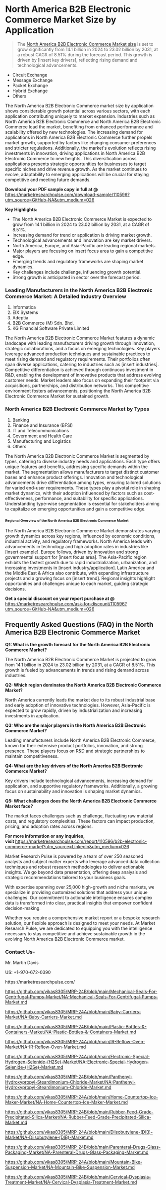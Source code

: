<h1>North America B2B Electronic Commerce Market&nbsp;Size by Application</h1><blockquote><p>The <a href="https://marketresearchpulse.com/download-sample/110596?utm_source=GitHub-NA&amp;utm_medium=026">North America B2B Electronic Commerce Market size</a> is set to grow significantly from 14.1 billion in 2024 to 23.02 billion by 2031, at a robust CAGR of 8.51% during the forecast period. This growth is driven by [insert key drivers], reflecting rising demand and technological advancements.</p></blockquote><ul><li>Circuit Exchange <li> Message Exchange <li> Packet Exchange <li> Hybrid Exchange <li> Others</li></ul><p>The North America B2B Electronic Commerce market size by application shows considerable growth potential across various sectors, with each application contributing uniquely to market expansion. Industries such as North America B2B Electronic Commerce and North America B2B Electronic Commerce lead the market, benefiting from enhanced performance and scalability offered by new technologies. The increasing demand for applications in North America B2B Electronic Commerce further propels market growth, supported by factors like changing consumer preferences and stricter regulations. Additionally, the market's evolution reflects rising investments in innovation, driving applications in North America B2B Electronic Commerce to new heights. This diversification across applications presents strategic opportunities for businesses to target specific niches and drive revenue growth. As the market continues to evolve, adaptability to emerging applications will be crucial for staying competitive and meeting future demands.</p><p><strong>Download your PDF sample copy in full at @ </strong><a href="https://marketresearchpulse.com/download-sample/110596?utm_source=GitHub-NA&amp;utm_medium=026">https://marketresearchpulse.com/download-sample/110596?utm_source=GitHub-NA&amp;utm_medium=026</a></p><p><strong>Key Highlights: </strong></p><ul><li>The North America B2B Electronic Commerce Market is expected to grow from 14.1 billion in 2024 to 23.02 billion by 2031, at a CAGR of 8.51%.</li><li>Increasing demand for trend or application is driving market growth.</li><li>Technological advancements and innovation are key market drivers.</li><li>North America, Europe, and Asia-Pacific are leading regional markets.</li><li>Major players are focusing on insert focus area to gain a competitive edge.</li><li>Emerging trends and regulatory frameworks are shaping market dynamics.</li><li>Key challenges include challenge, influencing growth potential.</li><li>Strong growth is anticipated in sector over the forecast period.</li></ul><h3>Leading Manufacturers in the North America B2B Electronic Commerce Market: A Detailed Industry Overview</h3><ol><li>Informatica</li><li>EIX Systems</li><li>Adeptia</li><li>B2B Commerce (M) Sdn. Bhd.</li><li>KG Financial Software Private Limited</li></ol><div class="flex max-w-full flex-col flex-grow"><div class="min-h-8 text-message flex w-full flex-col items-end gap-2 whitespace-normal break-words [.text-message+&amp;]:mt-5" dir="auto" data-message-author-role="assistant" data-message-id="fd8432e4-4910-450d-b182-61b7bfb0a01f" data-message-model-slug="gpt-4o"><div class="flex w-full flex-col gap-1 empty:hidden first:pt-[3px]"><div class="markdown prose w-full break-words dark:prose-invert light"><p>The North America B2B Electronic Commerce Market features a dynamic landscape with leading manufacturers driving growth through innovation, strategic collaborations, and a focus on emerging technologies. Key players leverage advanced production techniques and sustainable practices to meet rising demand and regulatory requirements. Their portfolios often span diverse applications, catering to industries such as [insert industries]. Competitive differentiation is achieved through continuous investment in R&amp;D, enabling the development of innovative products that address evolving customer needs. Market leaders also focus on expanding their footprint via acquisitions, partnerships, and distribution networks. This competitive environment fosters advancements, positioning the North America B2B Electronic Commerce Market for sustained growth.</p></div></div></div></div><h3>North America B2B Electronic Commerce Market by Types</h3><ol><li>Banking <li> Finance and Insurance (BFSI) <li> IT and Telecommunications <li> Government and Health Care <li> Manufacturing and Logistics <li> Others</li></ol><div class="flex max-w-full flex-col flex-grow"><div class="min-h-8 text-message flex w-full flex-col items-end gap-2 whitespace-normal break-words [.text-message+&amp;]:mt-5" dir="auto" data-message-author-role="assistant" data-message-id="084470be-0bb7-4664-bddf-5156b4f41249" data-message-model-slug="gpt-4o-mini"><div class="flex w-full flex-col gap-1 empty:hidden first:pt-[3px]"><div class="markdown prose w-full break-words dark:prose-invert light"><p>The North America B2B Electronic Commerce Market is segmented by types, catering to diverse industry needs and applications. Each type offers unique features and benefits, addressing specific demands within the market. The segmentation allows manufacturers to target distinct customer bases and enhance product offerings. Innovation and technological advancements drive differentiation among types, ensuring tailored solutions for varied end-user requirements. These types play a pivotal role in shaping market dynamics, with their adoption influenced by factors such as cost-effectiveness, performance, and suitability for specific applications. Understanding type-wise segmentation is essential for stakeholders aiming to capitalize on emerging opportunities and gain a competitive edge.</p></div></div></div></div><h3><span style="font-size: 11px;">Regional Overview of the North America B2B Electronic Commerce Market</span></h3><div class="flex max-w-full flex-col flex-grow"><div class="min-h-8 text-message flex w-full flex-col items-end gap-2 whitespace-normal break-words [.text-message+&amp;]:mt-5" dir="auto" data-message-author-role="assistant" data-message-id="e9038762-ce64-4e30-91c9-9bd413514231" data-message-model-slug="gpt-4o-mini"><div class="flex w-full flex-col gap-1 empty:hidden first:pt-[3px]"><div class="markdown prose w-full break-words dark:prose-invert light"><p>The North America B2B Electronic Commerce Market demonstrates varying growth dynamics across key regions, influenced by economic conditions, industrial activity, and regulatory frameworks. North America leads with advancements in technology and high adoption rates in industries like [insert example]. Europe follows, driven by innovation and strong governmental support for [insert focus area]. The Asia-Pacific region exhibits the fastest growth due to rapid industrialization, urbanization, and increasing investments in [insert industry/application]. Latin America and the Middle East &amp; Africa also contribute, with expanding infrastructure projects and a growing focus on [insert trend]. Regional insights highlight opportunities and challenges unique to each market, guiding strategic decisions.</p></div></div></div></div><p><strong>Get a special discount on your report purchase at @ </strong><a href="https://marketresearchpulse.com/ask-for-discount/110596?utm_source=GitHub-NA&amp;utm_medium=026">https://marketresearchpulse.com/ask-for-discount/110596?utm_source=GitHub-NA&amp;utm_medium=026</a></p><h2>Frequently Asked Questions (FAQ) in the North America B2B Electronic Commerce Market</h2><p><strong>Q1: What is the growth forecast for the North America B2B Electronic Commerce Market?</strong></p><p>The North America B2B Electronic Commerce Market is projected to grow from 14.1 billion in 2024 to 23.02 billion by 2031, at a CAGR of 8.51%. This growth is fueled by advancements in trends and rising demand across industries.</p><p><strong>Q2: Which region dominates the North America B2B Electronic Commerce Market?</strong></p><p>North America currently leads the market due to its robust industrial base and early adoption of innovative technologies. However, Asia-Pacific is expected to grow rapidly, driven by industrialization and increasing investments in application.</p><p><strong>Q3: Who are the major players in the North America B2B Electronic Commerce Market?</strong></p><p>Leading manufacturers include North America B2B Electronic Commerce, known for their extensive product portfolios, innovation, and strong presence. These players focus on R&amp;D and strategic partnerships to maintain competitiveness.</p><p><strong>Q4: What are the key drivers of the North America B2B Electronic Commerce Market?</strong></p><p>Key drivers include technological advancements, increasing demand for application, and supportive regulatory frameworks. Additionally, a growing focus on sustainability and innovation is shaping market dynamics.</p><p><strong>Q5: What challenges does the North America B2B Electronic Commerce Market face?</strong></p><p>The market faces challenges such as challenge, fluctuating raw material costs, and regulatory complexities. These factors can impact production, pricing, and adoption rates across regions.</p><p><strong>For more information or any inquiries, visit&nbsp;</strong><a href="https://marketresearchpulse.com/report/110596/b2b-electronic-commerce-market?utm_source=Linkedin&utm_medium=026">https://marketresearchpulse.com/report/110596/b2b-electronic-commerce-market?utm_source=Linkedin&utm_medium=026</a></p><p>Market Research Pulse is powered by a team of over 250 seasoned analysts and subject matter experts who leverage advanced data collection techniques and robust research methodologies to deliver actionable insights. We go beyond data presentation, offering deep analysis and strategic recommendations tailored to your business goals.</p><p>With expertise spanning over 25,000 high-growth and niche markets, we specialize in providing customized solutions that address your unique challenges. Our commitment to actionable intelligence ensures complex data is transformed into clear, practical insights that empower confident decision-making.</p><p>Whether you require a comprehensive market report or a bespoke research solution, our flexible approach is designed to meet your needs. At Market Research Pulse, we are dedicated to equipping you with the intelligence necessary to stay competitive and achieve sustainable growth in the evolving North America B2B Electronic Commerce market.</p><h3><strong>Contact Us-</strong></h3><p>Mr. Martin Davis</p><p>US: +1-970-672-0390</p><p>https://marketresearchpulse.com/</p><p><a href="https://github.com/vikas8305/MRP-24B/blob/main/Mechanical-Seals-For-Centrifugal-Pumps-Market/NA-Mechanical-Seals-For-Centrifugal-Pumps-Market.md">https://github.com/vikas8305/MRP-24B/blob/main/Mechanical-Seals-For-Centrifugal-Pumps-Market/NA-Mechanical-Seals-For-Centrifugal-Pumps-Market.md</a></p><p><a href="https://github.com/vikas8305/MRP-24A/blob/main/Baby-Carriers-Market/NA-Baby-Carriers-Market.md">https://github.com/vikas8305/MRP-24A/blob/main/Baby-Carriers-Market/NA-Baby-Carriers-Market.md</a></p><p><a href="https://github.com/vikas8305/MRP-24B/blob/main/Plastic-Bottles-&-Containers-Market/NA-Plastic-Bottles-&-Containers-Market.md">https://github.com/vikas8305/MRP-24B/blob/main/Plastic-Bottles-&-Containers-Market/NA-Plastic-Bottles-&-Containers-Market.md</a></p><p><a href="https://github.com/vikas8305/MRP-24A/blob/main/IR-Reflow-Oven-Market/NA-IR-Reflow-Oven-Market.md">https://github.com/vikas8305/MRP-24A/blob/main/IR-Reflow-Oven-Market/NA-IR-Reflow-Oven-Market.md</a></p><p><a href="https://github.com/vikas8305/MRP-24A/blob/main/Electronic-Special-Hydrogen-Selenide-(H2Se)-Market/NA-Electronic-Special-Hydrogen-Selenide-(H2Se)-Market.md">https://github.com/vikas8305/MRP-24A/blob/main/Electronic-Special-Hydrogen-Selenide-(H2Se)-Market/NA-Electronic-Special-Hydrogen-Selenide-(H2Se)-Market.md</a></p><p><a href="https://github.com/vikas8305/MRP-24B/blob/main/Panthenyl-Hydroxypropyl-Steardimonium-Chloride-Market/NA-Panthenyl-Hydroxypropyl-Steardimonium-Chloride-Market.md">https://github.com/vikas8305/MRP-24B/blob/main/Panthenyl-Hydroxypropyl-Steardimonium-Chloride-Market/NA-Panthenyl-Hydroxypropyl-Steardimonium-Chloride-Market.md</a></p><p><a href="https://github.com/vikas8305/MRP-24A/blob/main/Home-Countertop-Ice-Maker-Market/NA-Home-Countertop-Ice-Maker-Market.md">https://github.com/vikas8305/MRP-24A/blob/main/Home-Countertop-Ice-Maker-Market/NA-Home-Countertop-Ice-Maker-Market.md</a></p><p><a href="https://github.com/vikas8305/MRP-24B/blob/main/Rubber-Feed-Grade-Precipitated-Silica-Market/NA-Rubber-Feed-Grade-Precipitated-Silica-Market.md">https://github.com/vikas8305/MRP-24B/blob/main/Rubber-Feed-Grade-Precipitated-Silica-Market/NA-Rubber-Feed-Grade-Precipitated-Silica-Market.md</a></p><p><a href="https://github.com/vikas8305/MRP-24A/blob/main/Diisobutylene-(DIB)-Market/NA-Diisobutylene-(DIB)-Market.md">https://github.com/vikas8305/MRP-24A/blob/main/Diisobutylene-(DIB)-Market/NA-Diisobutylene-(DIB)-Market.md</a></p><p><a href="https://github.com/vikas8305/MRP-24B/blob/main/Parenteral-Drugs-Glass-Packaging-Market/NA-Parenteral-Drugs-Glass-Packaging-Market.md">https://github.com/vikas8305/MRP-24B/blob/main/Parenteral-Drugs-Glass-Packaging-Market/NA-Parenteral-Drugs-Glass-Packaging-Market.md</a></p><p><a href="https://github.com/vikas8305/MRP-24A/blob/main/Mountain-Bike-Suspension-Market/NA-Mountain-Bike-Suspension-Market.md">https://github.com/vikas8305/MRP-24A/blob/main/Mountain-Bike-Suspension-Market/NA-Mountain-Bike-Suspension-Market.md</a></p><p><a href="https://github.com/vikas8305/MRP-24B/blob/main/Cervical-Dysplasia-Treatment-Market/NA-Cervical-Dysplasia-Treatment-Market.md">https://github.com/vikas8305/MRP-24B/blob/main/Cervical-Dysplasia-Treatment-Market/NA-Cervical-Dysplasia-Treatment-Market.md</a></p>
